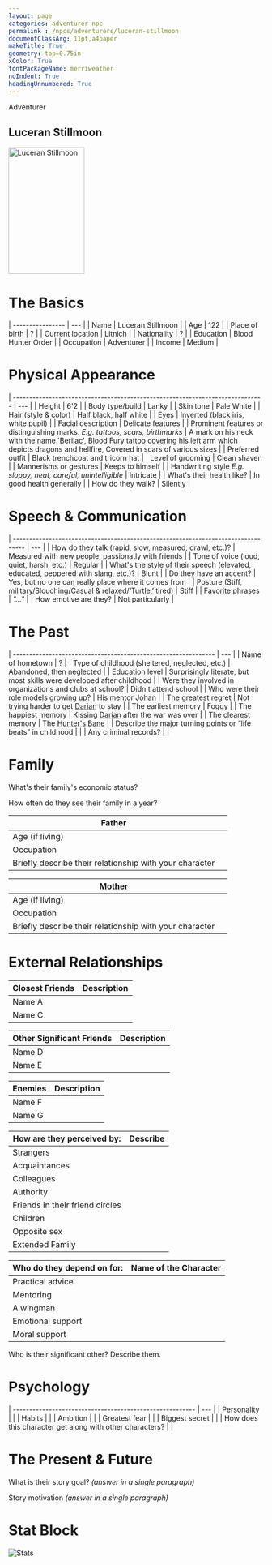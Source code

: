 ```yaml
---
layout: page
categories: adventurer npc
permalink : /npcs/adventurers/luceran-stillmoon
documentClassArg: 11pt,a4paper
makeTitle: True
geometry: top=0.75in
xColor: True
fontPackageName: merriweather
noIndent: True
headingUnnumbered: True
---
```


Adventurer
## Luceran Stillmoon

<img src="../../images/Luceran.PNG" alt="Luceran Stillmoon" width="150" height="250"/>

# The Basics


| ---------------- | --- |
| Name             | Luceran Stillmoon |
| Age              | 122 |
| Place of birth   | ? |
| Current location | Litnich |
| Nationality      | ? |
| Education        | Blood Hunter Order |
| Occupation       | Adventurer |
| Income           | Medium |

# Physical Appearance

| ----------------------------------------------------------------------------- | --- |
| Height                                                                        | 6'2 |
| Body type/build                                                               | Lanky |
| Skin tone                                                                     | Pale White |
| Hair (style & color)                                                          | Half black, half white |
| Eyes                                                                          | Inverted (black iris, white pupil) |
| Facial description                                                            | Delicate features |
| Prominent features or distinguishing marks. *E.g. tattoos, scars, birthmarks* | A mark on his neck with the name 'Berilac', Blood Fury tattoo covering his left arm which depicts dragons and hellfire, Covered in scars of various sizes |
| Preferred outfit                                                              | Black trenchcoat and tricorn hat |
| Level of grooming                                                             | Clean shaven |
| Mannerisms or gestures                                                        | Keeps to himself |
| Handwriting style *E.g. sloppy, neat, careful, unintelligible*                | Intricate |
| What's their health like?                                                     | In good health generally |
| How do they walk?                                                             | Silently |

# Speech & Communication

| --------------------------------------------------------------------------------- | --- |
| How do they talk (rapid, slow, measured, drawl, etc.)?                            | Measured with new people, passionatly with friends |
| Tone of voice (loud, quiet, harsh, etc.)                                          | Regular |
| What's the style of their speech (elevated, educated, peppered with slang, etc.)? | Blunt |
| Do they have an accent?                                                           | Yes, but no one can really place where it comes from |
| Posture (Stiff, military/Slouching/Casual & relaxed/‘Turtle,’ tired)              | Stiff |
| Favorite phrases                                                                  | *"..."* |
| How emotive are they?                                                             | Not particularly |


# The Past

| -------------------------------------------------------------- | --- |
| Name of hometown                                               | ? |
| Type of childhood (sheltered, neglected, etc.)                 | Abandoned, then neglected |
| Education level                                                | Surprisingly literate, but most skills were developed after childhood |
| Were they involved in organizations and clubs at school?       | Didn't attend school |
| Who were their role models growing up?                         | His mentor [Johan][johan-bloodmoon] |
| The greatest regret                                            | Not trying harder to get [Darian][darian-sunfire] to stay |
| The earliest memory                                            | Foggy |
| The happiest memory                                            | Kissing [Darian][darian-sunfire] after the war was over |
| The clearest memory                                            | The [Hunter's Bane][hunters-bane] |
| Describe the major turning points or “life beats” in childhood |   |
| Any criminal records?                                          |   |

# Family
What's their family's economic status?


How often do they see their family in a year?



| Father                                                  |   |
| ------------------------------------------------------- | --- |
| Age (if living)                                         |   |
| Occupation                                              |   |
| Briefly describe their relationship with your character |   |






| Mother                                                  |   |
| ------------------------------------------------------- | --- |
| Age (if living)                                         |   |
| Occupation                                              |   |
| Briefly describe their relationship with your character |   |

# External Relationships


| Closest Friends | Description |
| --------------- | ----------- |
| Name A          |             |
| Name C          |             |


| Other Significant Friends | Description |
| ------------------------- | ----------- |
| Name D                    |             |
| Name E                    |             |


| Enemies | Description |
| ------- | ----------- |
| Name F  |             |
| Name G  |             |


| How are they perceived by:      | Describe |
| ------------------------------- | -------- |
| Strangers                       |          |
| Acquaintances                   |          |
| Colleagues                      |          |
| Authority                       |          |
| Friends in their friend circles |          |
| Children                        |          |
| Opposite sex                    |          |
| Extended Family                 |          |

| Who do they depend on for: | Name of the Character |
| -------------------------- | --------------------- |
| Practical advice           |                       |
| Mentoring                  |                       |
| A wingman                  |                       |
| Emotional support          |                       |
| Moral support              |                       |


Who is their significant other? Describe them.

# Psychology

| -------------------------------------------------------- | --- |
| Personality                                              |   |
| Habits                                                   |   |
| Ambition                                                 |   |
| Greatest fear                                            |   |
| Biggest secret                                           |   |
| How does this character get along with other characters? |   |


# The Present & Future
What is their story goal? *(answer in a single paragraph)*


Story motivation *(answer in a single paragraph)*


# Stat Block

<img src="../../images/luceran stillmoon.png" alt="Stats">

[johan-bloodmoon]: /DnD/npcs/family/johan-bloodmoon
[darian-sunfire]: /DnD/npcs/adventurers/darian-sunfire
[hunters-bane]: /DnD/misc/hunters-bane